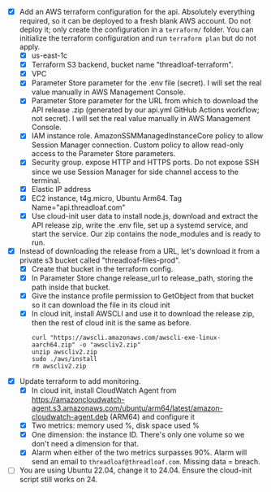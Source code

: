 - [x] Add an AWS terraform configuration for the api. Absolutely everything required, so it can be deployed to a fresh blank AWS account. Do not deploy it; only create the configuration in a `terraform/` folder. You can initialize the terraform configuration and run `terraform plan` but do not apply.
    - [x] us-east-1c
    - [x] Terraform S3 backend, bucket name "threadloaf-terraform".
    - [x] VPC
    - [x] Parameter Store parameter for the .env file (secret). I will set the real value manually in AWS Management Console.
    - [x] Parameter Store parameter for the URL from which to download the API release .zip (generated by our api.yml GitHub Actions workflow; not secret). I will set the real value manually in AWS Management Console.
    - [x] IAM instance role. AmazonSSMManagedInstanceCore policy to allow Session Manager connection. Custom policy to allow read-only access to the Parameter Store parameters.
    - [x] Security group. expose HTTP and HTTPS ports. Do not expose SSH since we use Session Manager for side channel access to the terminal.
    - [x] Elastic IP address
    - [x] EC2 instance, t4g.micro, Ubuntu Arm64. Tag Name="api.threadloaf.com"
    - [x] Use cloud-init user data to install node.js, download and extract the API release zip, write the .env file, set up a systemd service, and start the service. Our zip contains the node_modules and is ready to run.
- [x] Instead of downloading the release from a URL, let's download it from a private s3 bucket called "threadloaf-files-prod".
    - [x] Create that bucket in the terraform config.
    - [x] In Parameter Store change release_url to release_path, storing the path inside that bucket.
    - [x] Give the instance profile permission to GetObject from that bucket so it can download the file in its cloud init
    - [x] In cloud init, install AWSCLI and use it to download the release zip, then the rest of cloud init is the same as before.
        ```
        curl "https://awscli.amazonaws.com/awscli-exe-linux-aarch64.zip" -o "awscliv2.zip"
        unzip awscliv2.zip  
        sudo ./aws/install
        rm awscliv2.zip
        ```
- [x] Update terraform to add monitoring.
    - [x] In cloud init, install CloudWatch Agent from https://amazoncloudwatch-agent.s3.amazonaws.com/ubuntu/arm64/latest/amazon-cloudwatch-agent.deb (ARM64) and configure it
    - [x] Two metrics: memory used %, disk space used %
    - [x] One dimension: the instance ID. There's only one volume so we don't need a dimension for that.
    - [x] Alarm when either of the two metrics surpasses 90%. Alarm will send an email to `threadloaf@threadloaf.com`. Missing data = breach.
- [ ] You are using Ubuntu 22.04, change it to 24.04. Ensure the cloud-init script still works on 24.